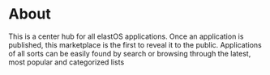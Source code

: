 # About

This is a center hub for all elastOS applications. Once an application is published, this marketplace is the first to reveal it to the public. Applications of all sorts can be easily found by search or browsing through the latest, most popular and categorized lists
